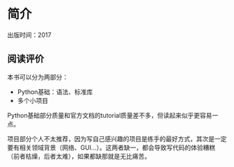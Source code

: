 # 简介

出版时间：2017

## 阅读评价

本书可以分为两部分：

- Python基础：语法、标准库
- 多个小项目

Python基础部分质量和官方文档的tutorial质量差不多，但读起来似乎更容易一点。

项目部分个人不太推荐，因为写自己感兴趣的项目是练手的最好方式，其次是一定要有相关领域背景（网络、GUI...）。这两者缺一，都会导致写代码的体验糟糕（前者枯燥，后者太难），如果都缺那就是无比痛苦。
